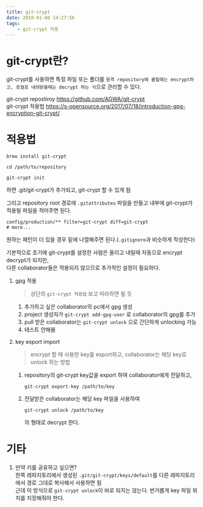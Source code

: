 ```yaml
---
title: git-crypt
date: 2019-01-08 14:27:56
tags:
    - git-crypt 적용
---
```


# git-crypt란?
git-crypt를 사용하면 특정 파일 또는 폴더를 `원격 repository에 올릴때는 encrypt하고, 로컬로 내려받을때는 decrypt 하는 식`으로 관리할 수 있다.  

git-crypt repostiroy <https://github.com/AGWA/git-crypt>  
git-crypt 적용법 <https://s-opensource.org/2017/07/18/introduction-gpg-encryption-git-crypt/>  


# 적용법
```shell
brew install git-crypt

cd /path/to/repository

git-crypt init
```

하면 .git/git-crypt가 추가되고, git-crypt 할 수 있게 됨  

그리고 repository root 경로애 `.gitattributes` 파일을 만들고 내부에 git-crypt가 적용될 파일을 적어주면 된다.  

```
config/production/** filter=git-crypt diff=git-crypt
# more...
```

원하는 패턴이 더 있을 경우 밑에 나열해주면 된다.(`.gitignore`과 비슷하게 작성한다)  

기본적으로 초기에 git-crypt를 설정한 사람은 올리고 내릴때 자동으로 encrypt decrypt가 되지만,  
다른 collaborator들은 적용되지 않으므로 추가적인 설정이 필요하다.  

1. gpg 적용  
    > 상단의 `git-crypt 적용법` 보고 따라하면 될 듯
    1. 추가하고 싶은 collaborator의 pc에서 gpg 생성
    2. project 생성자가 `git-crypt add-gpg-user` 로 collaborator의 gpg를 추가
    3. pull 받은 collaborator는 `git-crypt unlock` 으로 간단하게 unlocking 가능  
    4. 테스트 안해봄  

2. key export import
    > encrypt 할 때 사용한 key를 export하고, collaborator는 해당 key로 unlock 하는 방법  
    1. repository의 git-crypt key값을 export 하여 collaborator에게 전달하고,  
        ```
        git-crypt export-key /path/to/key
        ```
    2. 전달받은 collaborator는 해당 key 파일을 사용하여  
        ```
        git-crypt unlock /path/to/key
        ```
        의 형태로 decrypt 한다.  

# 기타  
1. 만약 키를 공유하고 싶으면?  
한쪽 레파지토리에서 생성된 `.git/git-crypt/keys/default`를 다른 레파지토리에서 경로 그대로 복사해서 사용하면 됨  
근데 이 방식으로 `git-crypt unlock`이 바로 되지는 않는다. 번거롭게 key 파일 위치를 지정해줘야 한다.  

<!-- more -->